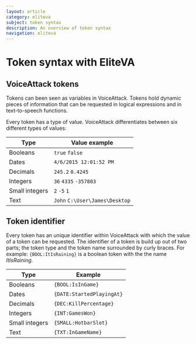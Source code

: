 ```yaml
---
layout: article
category: eliteva
subject: token syntax
description: An overview of token syntax
navigation: eliteva
---
```


# Token syntax with EliteVA

## VoiceAttack tokens

Tokens can been seen as variables in VoiceAttack. Tokens hold dynamic pieces of information that can be requested in logical expressions and in text-to-speech functions.

Every token has a type of value. VoiceAttack differentiates between six different types of values:

| Type | Value example |
| ---- | ------------- |
| Booleans | `true` `false` |
| Dates | `4/6/2015 12:01:52 PM` |
| Decimals | `245.2` `0.4245` |
| Integers | `36` `4335` `-357803` |
| Small integers | `2` `-5` `1` |
| Text | `John` `C:\User\James\Desktop` |

## Token identifier

Every token has an unique identifier within VoiceAttack with which the value of a token can be requested. The identifier of a token is build up out of two parts; the token type and the token name surrounded by curly braces. For example: `{BOOL:ItIsRaining}` is a boolean token with the the name *ItIsRaining*.

| Type | Example |
| ---- | ------ |
| Booleans | `{BOOL:IsInGame}` |
| Dates | `{DATE:StartedPlayingAt}` |
| Decimals | `{DEC:KillPercentage}` |
| Integers | `{INT:GamesWon}` |
| Small integers | `{SMALL:HotbarSlot}` |
| Text | `{TXT:InGameName}` |
